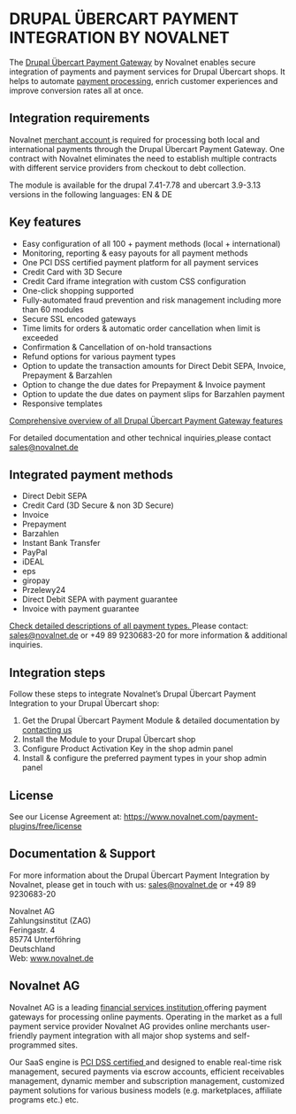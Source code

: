 # DRUPAL ÜBERCART PAYMENT INTEGRATION BY NOVALNET
The <a href="https://www.novalnet.com/modul/ubercart-payment-module">Drupal Übercart Payment Gateway</a> by Novalnet enables secure integration of payments and payment services for Drupal Übercart shops. It helps to automate <a href= "https://www.novalnet.de/produkte"> payment processing</a>, enrich customer experiences and improve conversion rates all at once.

## Integration requirements
Novalnet <a href= "https://www.novalnet.de/"> merchant account </a> is required for processing both local and international payments through the Drupal Übercart Payment Gateway. One contract with Novalnet eliminates the need to establish multiple contracts with different service providers from checkout to debt collection.

The module is available for the drupal 7.41-7.78 and ubercart 3.9-3.13 versions in the following languages: EN & DE

## Key features 
* Easy configuration of all 100 + payment methods (local + international) 
* Monitoring, reporting & easy payouts for all payment methods
* One PCI DSS certified payment platform for all payment services
* Credit Card with 3D Secure
* Credit Card iframe integration with custom CSS configuration
* One-click shopping supported
* Fully-automated fraud prevention and risk management including more than 60 modules
* Secure SSL encoded gateways
* Time limits for orders & automatic order cancellation when limit is exceeded 
* Confirmation & Cancellation of on-hold transactions
* Refund options for various payment types
* Option to update the transaction amounts for Direct Debit SEPA, Invoice, Prepayment & Barzahlen
* Option to change the due dates for Prepayment & Invoice payment
* Option to update the due dates on payment slips for Barzahlen payment
* Responsive templates	

<a href= "https://www.novalnet.de/produkte"> Comprehensive overview of all Drupal Übercart Payment Gateway features </a>

For detailed documentation and other technical inquiries,please contact <a href="mailto:sales@novalnet.de"> sales@novalnet.de </a>

## Integrated payment methods
* Direct Debit SEPA
* Credit Card (3D Secure & non 3D Secure)
* Invoice
* Prepayment
* Barzahlen
* Instant Bank Transfer
* PayPal
* iDEAL
* eps
* giropay
* Przelewy24
* Direct Debit SEPA with payment guarantee
* Invoice with payment guarantee

<a href= "https://www.novalnet.de/zahlungsabwicklung"> Check detailed descriptions of all payment types. </a> 
Please contact: <a href="mailto:sales@novalnet.de"> sales@novalnet.de </a> or +49 89 9230683-20 for more information & additional inquiries.

## Integration steps

Follow these steps to integrate Novalnet’s Drupal Übercart Payment Integration to your Drupal Übercart shop:

1. Get the Drupal Übercart Payment Module & detailed documentation by <a href=  "https://www.novalnet.de/kontakt/sales"> contacting us </a>
2. Install the Module to your Drupal Übercart shop
3. Configure Product Activation Key in the shop admin panel
4. Install & configure the preferred payment types in your shop admin panel

## License
See our License Agreement at: <a href= "https://www.novalnet.de/payment-plugins/kostenlos/lizenz">  https://www.novalnet.com/payment-plugins/free/license</a>

## Documentation & Support

For more information about the Drupal Übercart Payment Integration by Novalnet, please get in touch with us: <a href="mailto:sales@novalnet.de"> sales@novalnet.de or +49 89 9230683-20

Novalnet AG<br>
Zahlungsinstitut (ZAG)<br>
Feringastr. 4<br>
85774 Unterföhring<br>
Deutschland<br>
Web: <a href= "https://www.novalnet.de/"> www.novalnet.de </a>

## Novalnet AG

Novalnet AG is a leading <a href="https://www.novalnet.de/zahlungsinstitut"> financial services institution </a> offering payment gateways for processing online payments. Operating in the market as a full payment service provider Novalnet AG provides online merchants user-friendly payment integration with all major shop systems and self-programmed sites.

Our SaaS engine is <a href="https://www.novalnet.de/pci-dss-zertifizierung"> PCI DSS certified </a> and designed to enable real-time risk management, secured payments via escrow accounts, efficient receivables management, dynamic member and subscription management, customized payment solutions for various business models (e.g. marketplaces, affiliate programs etc.) etc.
